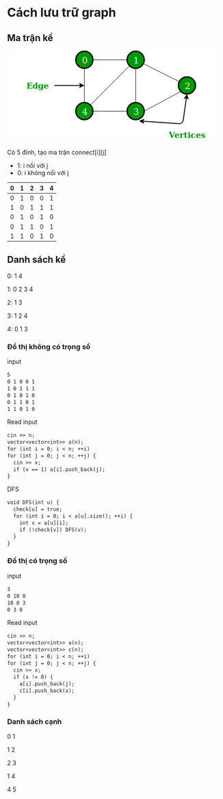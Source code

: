 # Cách lưu trữ graph
## Ma trận kề

![drawing](undirectedgraph.png)

Có 5 đỉnh, tạo ma trận connect[i][j]
- 1: i nối với j
- 0: i không nối với j

|0|1|2|3|4|
|-|-|-|-|-|
|0|1|0|0|1|
|1|0|1|1|1|
|0|1|0|1|0|
|0|1|1|0|1|
|1|1|0|1|0|



## Danh sách kề

0: 1 4

1: 0 2 3 4 

2: 1 3

3: 1 2 4

4: 0 1 3


### Đồ thị không có trọng số
input
```
5
0 1 0 0 1
1 0 1 1 1
0 1 0 1 0
0 1 1 0 1
1 1 0 1 0
```

Read input
```
cin >> n;
vector<vector<int>> a(n);
for (int i = 0; i < n; ++i)
for (int j = 0; j < n; ++j) {
  cin >> x;
  if (x == 1) a[i].push_back(j);
}
```

DFS
```
void DFS(int u) {
  check[u] = true;
  for (int i = 0; i < a[u].size(); ++i) {
    int v = a[u][i];
    if (!check[v]) DFS(v);
  }
}
```

### Đồ thị có trọng số
input
```
3
0 10 0
10 0 3
0 3 0
```

Read input
```
cin >> n;
vector<vector<int>> a(n);
vector<vector<int>> c(n);
for (int i = 0; i < n; ++i)
for (int j = 0; j < n; ++j) {
  cin >> x;
  if (x != 0) {
    a[i].push_back(j);
    c[i].push_back(x);
  }
}
```

### Danh sách cạnh

0 1

1 2

2 3

1 4

4 5
